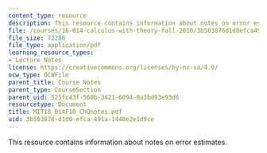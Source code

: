 ```yaml
---
content_type: resource
description: This resource contains information about notes on error estimates.
file: /courses/18-014-calculus-with-theory-fall-2010/3b503876d1d0efca491a1440e2e1d9ce_MIT18_014F10_ChQnotes.pdf
file_size: 72280
file_type: application/pdf
learning_resource_types:
- Lecture Notes
license: https://creativecommons.org/licenses/by-nc-sa/4.0/
ocw_type: OCWFile
parent_title: Course Notes
parent_type: CourseSection
parent_uid: 525fc43f-560b-3421-6094-8a3bd93e93d6
resourcetype: Document
title: MIT18_014F10_ChQnotes.pdf
uid: 3b503876-d1d0-efca-491a-1440e2e1d9ce
---
```

This resource contains information about notes on error estimates.